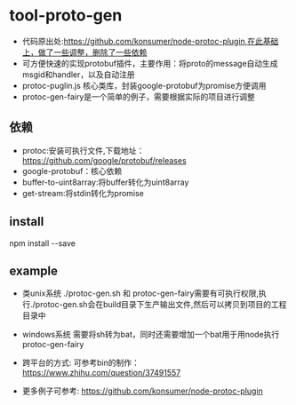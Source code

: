 # tool-proto-gen

- 代码原出处:https://github.com/konsumer/node-protoc-plugin,在此基础上，做了一些调整，删除了一些依赖
- 可方便快速的实现protobuf插件，主要作用：将proto的message自动生成msgid和handler，以及自动注册
- protoc-puglin.js 核心类库，封装google-protobuf为promise方便调用
- protoc-gen-fairy是一个简单的例子，需要根据实际的项目进行调整

## 依赖 

- protoc:安装可执行文件,下载地址：https://github.com/google/protobuf/releases
- google-protobuf：核心依赖
- buffer-to-uint8array:将buffer转化为uint8array
- get-stream:将stdin转化为promise

## install

npm install --save

## example

- 类unix系统
 ./protoc-gen.sh 和 protoc-gen-fairy需要有可执行权限,执行./protoc-gen.sh会在build目录下生产输出文件,然后可以拷贝到项目的工程目录中

- windows系统
 需要将sh转为bat，同时还需要增加一个bat用于用node执行protoc-gen-fairy

- 跨平台的方式:
 可参考bin的制作：https://www.zhihu.com/question/37491557

- 更多例子可参考:
 https://github.com/konsumer/node-protoc-plugin